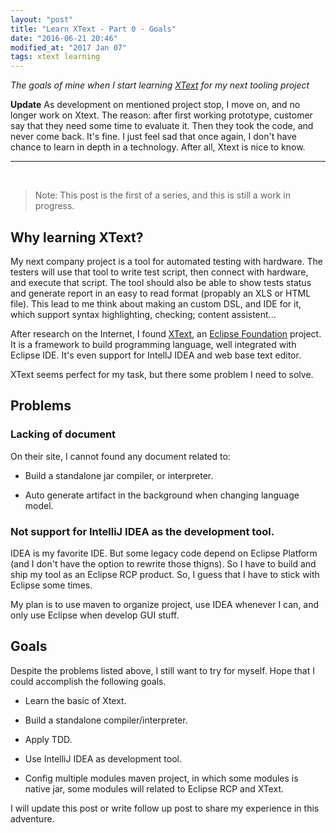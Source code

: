 ```yaml
---
layout: "post"
title: "Learn XText - Part 0 - Goals"
date: "2016-06-21 20:46"
modified_at: "2017 Jan 07"
tags: xtext learning
---
```


_The goals of mine when I start learning [XText](https://www.eclipse.org/xtext) for
my next tooling project_

**Update** As development on mentioned project stop, I move on,
and no longer work on Xtext. The reason: after first working prototype, customer
say that they need some time to evaluate it. Then they took the code, and never
come back. It's fine. I just feel sad that once again, I don't have chance to
learn in depth in a technology. After all, Xtext is nice to know.

----------------------------------------------------------------------
<br>

> Note: This post is the first of a series, and this is still a work in progress.

Why learning XText?
-------------------

My next company project is a tool for automated testing with hardware.
The testers will use that tool to write test script, then connect with
hardware, and execute that script. The tool should also be able to show
tests status and generate report in an easy to read format (propably an
XLS or HTML file). This lead to me think about making an custom DSL,
and IDE for it, which support syntax highlighting, checking; content
assistent...

After research on the Internet, I found
[XText](https://wwww.eclipse.org/xtext), an [Eclipse
Foundation](https://www.eclipse.org/) project. It is a framework to
build programming language, well integrated with Eclipse IDE. It's even
support for IntellJ IDEA and web base text editor.

XText seems perfect for my task, but there some problem I need to solve.

Problems
--------

### Lacking of document

On their site, I cannot found any document related to:

- Build a standalone jar compiler, or interpreter.

- Auto generate artifact in the background when changing language model.

### Not support for IntelliJ IDEA as the development tool.

IDEA is my favorite IDE. But some legacy code depend on Eclipse Platform (and
I don't have the option to rewrite those thigns). So I have to build and ship my
tool as an Eclipse RCP product. So, I guess that I have to stick with Eclipse
some times.

My plan is to use maven to organize project, use IDEA whenever I can, and only
use Eclipse when develop GUI stuff.


Goals
-----

Despite the problems listed above, I still want to try for myself. Hope that
I could accomplish the following goals.

- Learn the basic of Xtext.

- Build a standalone compiler/interpreter.

- Apply TDD.

- Use IntelliJ IDEA as development tool.

- Config multiple modules maven project, in which some modules is native jar,
  some modules will related to Eclipse RCP and XText.

I will update this post or write follow up post to share my experience in this
adventure.
